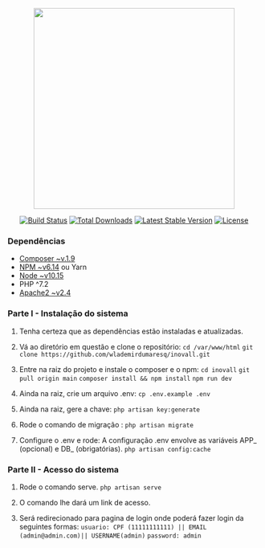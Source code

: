 <p align="center"><a href="https://laravel.com" target="_blank"><img src="https://raw.githubusercontent.com/laravel/art/master/logo-lockup/5%20SVG/2%20CMYK/1%20Full%20Color/laravel-logolockup-cmyk-red.svg" width="400"></a></p>

<p align="center">
<a href="https://travis-ci.org/laravel/framework"><img src="https://travis-ci.org/laravel/framework.svg" alt="Build Status"></a>
<a href="https://packagist.org/packages/laravel/framework"><img src="https://img.shields.io/packagist/dt/laravel/framework" alt="Total Downloads"></a>
<a href="https://packagist.org/packages/laravel/framework"><img src="https://img.shields.io/packagist/v/laravel/framework" alt="Latest Stable Version"></a>
<a href="https://packagist.org/packages/laravel/framework"><img src="https://img.shields.io/packagist/l/laravel/framework" alt="License"></a>
</p>

### Dependências
- [Composer ~v.1.9](https://getcomposer.org/)
- [NPM ~v6.14](https://www.npmjs.com/) ou Yarn
- [Node ~v10.15](https://nodejs.org/en/)
- PHP ^7.2
- [Apache2 ~v2.4](https://www.apache.org/)

### Parte I - Instalação do sistema

1. Tenha certeza que as dependências estão instaladas e atualizadas.

2. Vá ao diretório em questão e clone o repositório:
   `cd /var/www/html`
   `git clone https://github.com/wlademirdumaresq/inovall.git`

3. Entre na raiz do projeto e instale o composer e o npm:
   `cd inovall`
   `git pull origin main`
   `composer install && npm install`
   `npm run dev`

4. Ainda na raiz, crie um arquivo .env:
   `cp .env.example .env`

5. Ainda na raiz, gere a chave:
   `php artisan key:generate`

6. Rode o comando de migração :
   `php artisan migrate`

7. Configure o .env e rode:
   A configuração .env envolve as variáveis APP_ (opcional) e DB_ (obrigatórias).
   `php artisan config:cache`

### Parte II - Acesso do sistema

1. Rode o comando serve.
   `php artisan serve`
2. O comando lhe dará um link de acesso.
   
3. Será redirecionado para pagina de login onde poderá fazer login da seguintes formas:
   `usuario: CPF (11111111111) || EMAIL (admin@admin.com)|| USERNAME(admin)`
   `password: admin`
